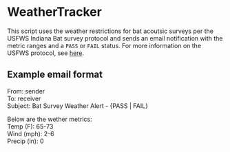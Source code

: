 # WeatherTracker
This script uses the weather restrictions for bat acoutsic surveys per the USFWS Indiana Bat survey protocol and sends an email notification with the metric ranges and a `PASS` or `FAIL` status. For more information on the USFWS protocol, see [here](https://www.fws.gov/library/collections/range-wide-indiana-bat-and-northern-long-eared-bat-survey-guidelines).

## Example email format

From: sender<br>
To: receiver<br>
Subject: Bat Survey Weather Alert - {PASS | FAIL}<br>


Below are the wether metrics:<br>
Temp (F): 65-73 <br>
Wind (mph): 2-6 <br>
Precip (in): 0 <br>


